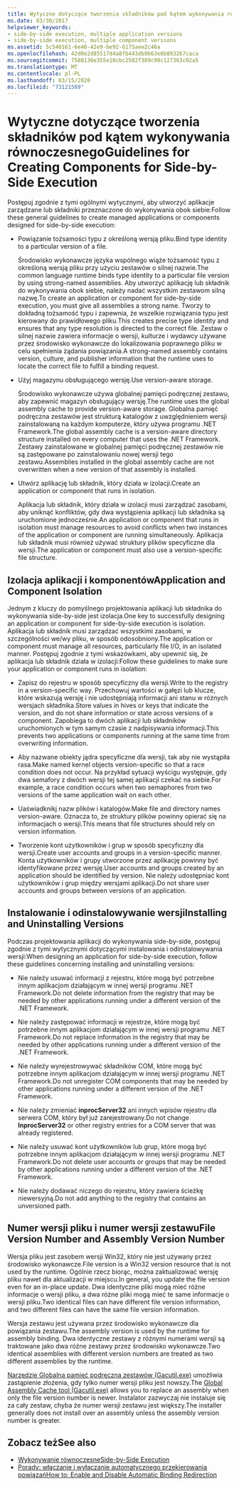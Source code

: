 ```yaml
---
title: Wytyczne dotyczące tworzenia składników pod kątem wykonywania równoczesnego
ms.date: 03/30/2017
helpviewer_keywords:
- side-by-side execution, multiple application versions
- side-by-side execution, multiple component versions
ms.assetid: 5c540161-6e40-42e9-be92-6175aee2c46a
ms.openlocfilehash: 42d0e2d85517d4a8fb443db9b63e6b893267caca
ms.sourcegitcommit: 7588136e355e10cbc2582f389c90c127363c02a5
ms.translationtype: MT
ms.contentlocale: pl-PL
ms.lasthandoff: 03/15/2020
ms.locfileid: "73121589"
---
```

# <a name="guidelines-for-creating-components-for-side-by-side-execution"></a><span data-ttu-id="a8687-102">Wytyczne dotyczące tworzenia składników pod kątem wykonywania równoczesnego</span><span class="sxs-lookup"><span data-stu-id="a8687-102">Guidelines for Creating Components for Side-by-Side Execution</span></span>
<span data-ttu-id="a8687-103">Postępuj zgodnie z tymi ogólnymi wytycznymi, aby utworzyć aplikacje zarządzane lub składniki przeznaczone do wykonywania obok siebie:</span><span class="sxs-lookup"><span data-stu-id="a8687-103">Follow these general guidelines to create managed applications or components designed for side-by-side execution:</span></span>  
  
- <span data-ttu-id="a8687-104">Powiązanie tożsamości typu z określoną wersją pliku.</span><span class="sxs-lookup"><span data-stu-id="a8687-104">Bind type identity to a particular version of a file.</span></span>  
  
     <span data-ttu-id="a8687-105">Środowisko wykonawcze języka wspólnego wiąże tożsamość typu z określoną wersją pliku przy użyciu zestawów o silnej nazwie.</span><span class="sxs-lookup"><span data-stu-id="a8687-105">The common language runtime binds type identity to a particular file version by using strong-named assemblies.</span></span> <span data-ttu-id="a8687-106">Aby utworzyć aplikację lub składnik do wykonywania obok siebie, należy nadać wszystkim zestawom silną nazwę.</span><span class="sxs-lookup"><span data-stu-id="a8687-106">To create an application or component for side-by-side execution, you must give all assemblies a strong name.</span></span> <span data-ttu-id="a8687-107">Tworzy to dokładną tożsamość typu i zapewnia, że wszelkie rozwiązania typu jest kierowany do prawidłowego pliku.</span><span class="sxs-lookup"><span data-stu-id="a8687-107">This creates precise type identity and ensures that any type resolution is directed to the correct file.</span></span> <span data-ttu-id="a8687-108">Zestaw o silnej nazwie zawiera informacje o wersji, kulturze i wydawcy używane przez środowisko wykonawcze do lokalizowania poprawnego pliku w celu spełnienia żądania powiązania.</span><span class="sxs-lookup"><span data-stu-id="a8687-108">A strong-named assembly contains version, culture, and publisher information that the runtime uses to locate the correct file to fulfill a binding request.</span></span>  
  
- <span data-ttu-id="a8687-109">Użyj magazynu obsługującego wersję.</span><span class="sxs-lookup"><span data-stu-id="a8687-109">Use version-aware storage.</span></span>  
  
     <span data-ttu-id="a8687-110">Środowisko wykonawcze używa globalnej pamięci podręcznej zestawu, aby zapewnić magazyn obsługujący wersję.</span><span class="sxs-lookup"><span data-stu-id="a8687-110">The runtime uses the global assembly cache to provide version-aware storage.</span></span> <span data-ttu-id="a8687-111">Globalna pamięć podręczna zestawów jest strukturą katalogów z uwzględnieniem wersji zainstalowaną na każdym komputerze, który używa programu .NET Framework.</span><span class="sxs-lookup"><span data-stu-id="a8687-111">The global assembly cache is a version-aware directory structure installed on every computer that uses the .NET Framework.</span></span> <span data-ttu-id="a8687-112">Zestawy zainstalowane w globalnej pamięci podręcznej zestawów nie są zastępowane po zainstalowaniu nowej wersji tego zestawu.</span><span class="sxs-lookup"><span data-stu-id="a8687-112">Assemblies installed in the global assembly cache are not overwritten when a new version of that assembly is installed.</span></span>  
  
- <span data-ttu-id="a8687-113">Utwórz aplikację lub składnik, który działa w izolacji.</span><span class="sxs-lookup"><span data-stu-id="a8687-113">Create an application or component that runs in isolation.</span></span>  
  
     <span data-ttu-id="a8687-114">Aplikacja lub składnik, który działa w izolacji musi zarządzać zasobami, aby uniknąć konfliktów, gdy dwa wystąpienia aplikacji lub składnika są uruchomione jednocześnie.</span><span class="sxs-lookup"><span data-stu-id="a8687-114">An application or component that runs in isolation must manage resources to avoid conflicts when two instances of the application or component are running simultaneously.</span></span> <span data-ttu-id="a8687-115">Aplikacja lub składnik musi również używać struktury plików specyficzne dla wersji.</span><span class="sxs-lookup"><span data-stu-id="a8687-115">The application or component must also use a version-specific file structure.</span></span>  
  
## <a name="application-and-component-isolation"></a><span data-ttu-id="a8687-116">Izolacja aplikacji i komponentów</span><span class="sxs-lookup"><span data-stu-id="a8687-116">Application and Component Isolation</span></span>  
 <span data-ttu-id="a8687-117">Jednym z kluczy do pomyślnego projektowania aplikacji lub składnika do wykonywania side-by-side jest izolacja.</span><span class="sxs-lookup"><span data-stu-id="a8687-117">One key to successfully designing an application or component for side-by-side execution is isolation.</span></span> <span data-ttu-id="a8687-118">Aplikacja lub składnik musi zarządzać wszystkimi zasobami, w szczególności we/wy pliku, w sposób odosobniony.</span><span class="sxs-lookup"><span data-stu-id="a8687-118">The application or component must manage all resources, particularly file I/O, in an isolated manner.</span></span> <span data-ttu-id="a8687-119">Postępuj zgodnie z tymi wskazówkami, aby upewnić się, że aplikacja lub składnik działa w izolacji:</span><span class="sxs-lookup"><span data-stu-id="a8687-119">Follow these guidelines to make sure your application or component runs in isolation:</span></span>  
  
- <span data-ttu-id="a8687-120">Zapisz do rejestru w sposób specyficzny dla wersji.</span><span class="sxs-lookup"><span data-stu-id="a8687-120">Write to the registry in a version-specific way.</span></span> <span data-ttu-id="a8687-121">Przechowuj wartości w gałęzi lub klucze, które wskazują wersję i nie udostępniają informacji ani stanu w różnych wersjach składnika.</span><span class="sxs-lookup"><span data-stu-id="a8687-121">Store values in hives or keys that indicate the version, and do not share information or state across versions of a component.</span></span> <span data-ttu-id="a8687-122">Zapobiega to dwóch aplikacji lub składników uruchomionych w tym samym czasie z nadpisywania informacji.</span><span class="sxs-lookup"><span data-stu-id="a8687-122">This prevents two applications or components running at the same time from overwriting information.</span></span>  
  
- <span data-ttu-id="a8687-123">Aby nazwane obiekty jądra specyficzne dla wersji, tak aby nie wystąpiła rasa.</span><span class="sxs-lookup"><span data-stu-id="a8687-123">Make named kernel objects version-specific so that a race condition does not occur.</span></span> <span data-ttu-id="a8687-124">Na przykład sytuacji wyścigu występuje, gdy dwa semafory z dwóch wersji tej samej aplikacji czekać na siebie.</span><span class="sxs-lookup"><span data-stu-id="a8687-124">For example, a race condition occurs when two semaphores from two versions of the same application wait on each other.</span></span>  
  
- <span data-ttu-id="a8687-125">Uaświadknikj nazw plików i katalogów.</span><span class="sxs-lookup"><span data-stu-id="a8687-125">Make file and directory names version-aware.</span></span> <span data-ttu-id="a8687-126">Oznacza to, że struktury plików powinny opierać się na informacjach o wersji.</span><span class="sxs-lookup"><span data-stu-id="a8687-126">This means that file structures should rely on version information.</span></span>  
  
- <span data-ttu-id="a8687-127">Tworzenie kont użytkowników i grup w sposób specyficzny dla wersji.</span><span class="sxs-lookup"><span data-stu-id="a8687-127">Create user accounts and groups in a version-specific manner.</span></span> <span data-ttu-id="a8687-128">Konta użytkowników i grupy utworzone przez aplikację powinny być identyfikowane przez wersję.</span><span class="sxs-lookup"><span data-stu-id="a8687-128">User accounts and groups created by an application should be identified by version.</span></span> <span data-ttu-id="a8687-129">Nie należy udostępniać kont użytkowników i grup między wersjami aplikacji.</span><span class="sxs-lookup"><span data-stu-id="a8687-129">Do not share user accounts and groups between versions of an application.</span></span>  
  
## <a name="installing-and-uninstalling-versions"></a><span data-ttu-id="a8687-130">Instalowanie i odinstalowywanie wersji</span><span class="sxs-lookup"><span data-stu-id="a8687-130">Installing and Uninstalling Versions</span></span>  
 <span data-ttu-id="a8687-131">Podczas projektowania aplikacji do wykonywania side-by-side, postępuj zgodnie z tymi wytycznymi dotyczącymi instalowania i odinstalowywania wersji:</span><span class="sxs-lookup"><span data-stu-id="a8687-131">When designing an application for side-by-side execution, follow these guidelines concerning installing and uninstalling versions:</span></span>  
  
- <span data-ttu-id="a8687-132">Nie należy usuwać informacji z rejestru, które mogą być potrzebne innym aplikacjom działającym w innej wersji programu .NET Framework.</span><span class="sxs-lookup"><span data-stu-id="a8687-132">Do not delete information from the registry that may be needed by other applications running under a different version of the .NET Framework.</span></span>  
  
- <span data-ttu-id="a8687-133">Nie należy zastępować informacji w rejestrze, które mogą być potrzebne innym aplikacjom działającym w innej wersji programu .NET Framework.</span><span class="sxs-lookup"><span data-stu-id="a8687-133">Do not replace information in the registry that may be needed by other applications running under a different version of the .NET Framework.</span></span>  
  
- <span data-ttu-id="a8687-134">Nie należy wyrejestrowywać składników COM, które mogą być potrzebne innym aplikacjom działającym w innej wersji programu .NET Framework.</span><span class="sxs-lookup"><span data-stu-id="a8687-134">Do not unregister COM components that may be needed by other applications running under a different version of the .NET Framework.</span></span>  
  
- <span data-ttu-id="a8687-135">Nie należy zmieniać **inprocServer32** ani innych wpisów rejestru dla serwera COM, który był już zarejestrowany.</span><span class="sxs-lookup"><span data-stu-id="a8687-135">Do not change **InprocServer32** or other registry entries for a COM server that was already registered.</span></span>  
  
- <span data-ttu-id="a8687-136">Nie należy usuwać kont użytkowników lub grup, które mogą być potrzebne innym aplikacjom działającym w innej wersji programu .NET Framework.</span><span class="sxs-lookup"><span data-stu-id="a8687-136">Do not delete user accounts or groups that may be needed by other applications running under a different version of the .NET Framework.</span></span>  
  
- <span data-ttu-id="a8687-137">Nie należy dodawać niczego do rejestru, który zawiera ścieżkę niewersyjną.</span><span class="sxs-lookup"><span data-stu-id="a8687-137">Do not add anything to the registry that contains an unversioned path.</span></span>  
  
## <a name="file-version-number-and-assembly-version-number"></a><span data-ttu-id="a8687-138">Numer wersji pliku i numer wersji zestawu</span><span class="sxs-lookup"><span data-stu-id="a8687-138">File Version Number and Assembly Version Number</span></span>  
 <span data-ttu-id="a8687-139">Wersja pliku jest zasobem wersji Win32, który nie jest używany przez środowisko wykonawcze.</span><span class="sxs-lookup"><span data-stu-id="a8687-139">File version is a Win32 version resource that is not used by the runtime.</span></span> <span data-ttu-id="a8687-140">Ogólnie rzecz biorąc, można zaktualizować wersję pliku nawet dla aktualizacji w miejscu.</span><span class="sxs-lookup"><span data-stu-id="a8687-140">In general, you update the file version even for an in-place update.</span></span> <span data-ttu-id="a8687-141">Dwa identyczne pliki mogą mieć różne informacje o wersji pliku, a dwa różne pliki mogą mieć te same informacje o wersji pliku.</span><span class="sxs-lookup"><span data-stu-id="a8687-141">Two identical files can have different file version information, and two different files can have the same file version information.</span></span>  
  
 <span data-ttu-id="a8687-142">Wersja zestawu jest używana przez środowisko wykonawcze dla powiązania zestawu.</span><span class="sxs-lookup"><span data-stu-id="a8687-142">The assembly version is used by the runtime for assembly binding.</span></span> <span data-ttu-id="a8687-143">Dwa identyczne zestawy z różnymi numerami wersji są traktowane jako dwa różne zestawy przez środowisko wykonawcze.</span><span class="sxs-lookup"><span data-stu-id="a8687-143">Two identical assemblies with different version numbers are treated as two different assemblies by the runtime.</span></span>  
  
 <span data-ttu-id="a8687-144">[Narzędzie Globalna pamięć podręczna zestawów (Gacutil.exe)](../tools/gacutil-exe-gac-tool.md) umożliwia zastąpienie złożenia, gdy tylko numer wersji pliku jest nowszy.</span><span class="sxs-lookup"><span data-stu-id="a8687-144">The [Global Assembly Cache tool (Gacutil.exe)](../tools/gacutil-exe-gac-tool.md) allows you to replace an assembly when only the file version number is newer.</span></span> <span data-ttu-id="a8687-145">Instalator zazwyczaj nie instaluje się za cały zestaw, chyba że numer wersji zestawu jest większy.</span><span class="sxs-lookup"><span data-stu-id="a8687-145">The installer generally does not install over an assembly unless the assembly version number is greater.</span></span>  
  
## <a name="see-also"></a><span data-ttu-id="a8687-146">Zobacz też</span><span class="sxs-lookup"><span data-stu-id="a8687-146">See also</span></span>

- [<span data-ttu-id="a8687-147">Wykonywanie równoczesne</span><span class="sxs-lookup"><span data-stu-id="a8687-147">Side-by-Side Execution</span></span>](side-by-side-execution.md)
- [<span data-ttu-id="a8687-148">Porady: włączanie i wyłączanie automatycznego przekierowania powiązań</span><span class="sxs-lookup"><span data-stu-id="a8687-148">How to: Enable and Disable Automatic Binding Redirection</span></span>](../configure-apps/how-to-enable-and-disable-automatic-binding-redirection.md)
